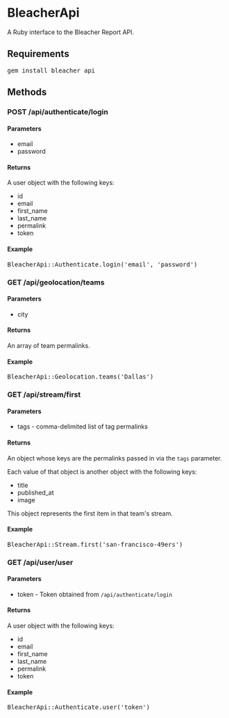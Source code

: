 BleacherApi
===========

A Ruby interface to the Bleacher Report API.

Requirements
------------

<pre>
gem install bleacher_api
</pre>

Methods
-------

### POST /api/authenticate/login

#### Parameters

* email
* password

#### Returns

A user object with the following keys:

* id
* email
* first\_name
* last\_name
* permalink
* token

#### Example

<pre>
BleacherApi::Authenticate.login('email', 'password')
</pre>

### GET /api/geolocation/teams

#### Parameters

* city

#### Returns

An array of team permalinks.

#### Example

<pre>
BleacherApi::Geolocation.teams('Dallas')
</pre>

### GET /api/stream/first

#### Parameters

* tags - comma-delimited list of tag permalinks

#### Returns

An object whose keys are the permalinks passed in via the <code>tags</code> parameter.

Each value of that object is another object with the following keys:

* title
* published_at
* image

This object represents the first item in that team's stream.

#### Example

<pre>
BleacherApi::Stream.first('san-francisco-49ers')
</pre>

### GET /api/user/user

#### Parameters

* token - Token obtained from <code>/api/authenticate/login</code>

#### Returns

A user object with the following keys:

* id
* email
* first\_name
* last\_name
* permalink
* token

#### Example

<pre>
BleacherApi::Authenticate.user('token')
</pre>